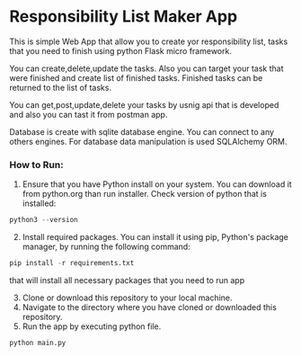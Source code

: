 # Responsibility List Maker App

This is simple Web App that allow you to create yor responsibility list, tasks that you need to finish using python Flask micro framework.

You can create,delete,update the tasks. Also you can target your task that were finished and create list of finished tasks. Finished tasks can be returned to the list of tasks.

You can get,post,update,delete your tasks by usnig api that is developed and also you can tast it from postman app.

Database is create with sqlite database engine. You can connect to any others engines.
For database data manipulation is used SQLAlchemy ORM.

### How to Run:

1. Ensure that you have Python install on your system. You can download it from python.org than run installer.
Check version of python that is installed:
```python
python3 --version
```
2. Install required packages. You can install it using pip, 
Python's package manager, by running the following command:
```python
pip install -r requirements.txt
```
that will install all necessary packages that you need to run app

3. Clone or download this repository to your local machine.
4. Navigate to the directory where you have cloned or downloaded this repository.
5. Run the app by executing python file.
```python
python main.py
```


